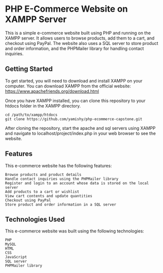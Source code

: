 # PHP E-Commerce Website on XAMPP Server

This is a simple e-commerce website built using PHP and running on the XAMPP server. It allows users to browse products, add them to a cart, and checkout using PayPal. The website also uses a SQL server to store product and order information, and the PHPMailer library for handling contact inquiries.

## Getting Started

To get started, you will need to download and install XAMPP on your computer. You can download XAMPP from the official website: https://www.apachefriends.org/download.html

Once you have XAMPP installed, you can clone this repository to your htdocs folder in the XAMPP directory.

    cd /path/to/xampp/htdocs
    git clone https://github.com/yamishy/php-ecommerce-capstone.git

After cloning the repository, start the apache and sql servers using XAMPP and navigate to localhost/project/index.php in your web browser to see the website.
## Features

This e-commerce website has the following features:

    Browse products and product details
    Handle contact inquiries using the PHPMailer library
    Register and login to an account whose data is stored on the local server
    Add products to a cart or wishlist
    View cart contents and update quantities
    Checkout using PayPal
    Store product and order information in a SQL server


## Technologies Used

This e-commerce website was built using the following technologies:

    PHP
    MySQL
    HTML
    CSS
    JavaScript
    SQL server
    PHPMailer library
